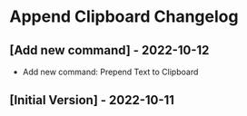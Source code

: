 # Append Clipboard Changelog

## [Add new command] - 2022-10-12

- Add new command: Prepend Text to Clipboard

## [Initial Version] - 2022-10-11
